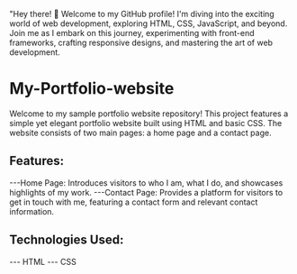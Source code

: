 "Hey there! 👋 Welcome to my GitHub profile! I'm diving into the exciting world of web development, exploring HTML, CSS, JavaScript, and beyond. Join me as I embark on this journey, experimenting with front-end frameworks, crafting responsive designs, and mastering the art of web development. 

# My-Portfolio-website

Welcome to my sample portfolio website repository! This project features a simple yet elegant portfolio website built using HTML and basic CSS. The website consists of two main pages: a home page and a contact page.

## Features:

---Home Page: Introduces visitors to who I am, what I do, and showcases highlights of my work.
---Contact Page: Provides a platform for visitors to get in touch with me, featuring a contact form and relevant contact information.

## Technologies Used:
   --- HTML
   --- CSS
   
